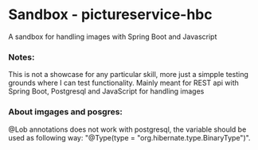 # Sandbox - pictureservice-hbc

A sandbox for handling images with Spring Boot and Javascript

### Notes:
This is not a showcase for any particular skill, more just a simpple testing grounds where I  can test functionality.
Mainly meant for REST api with Spring Boot, Postgresql and JavaScript for handling images

### About imgages and posgres:
@Lob annotations does not work with postgresql, the variable should be used as following way: "@Type(type = "org.hibernate.type.BinaryType")".
